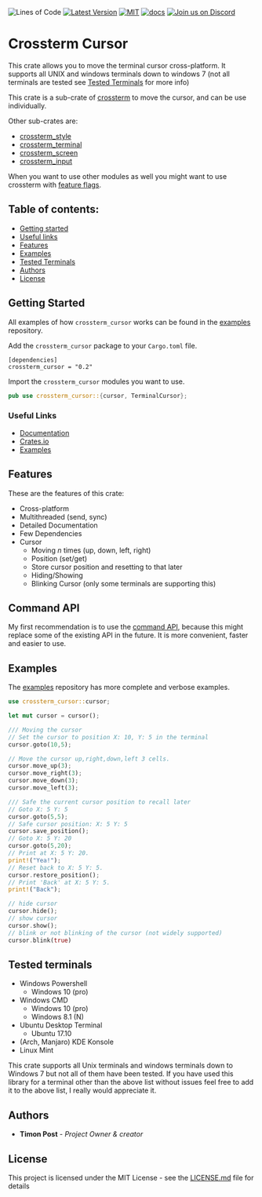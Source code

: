 ![Lines of Code][s7] [![Latest Version][s1]][l1] [![MIT][s2]][l2] [![docs][s3]][l3] [![Join us on Discord][s5]][l5]

# Crossterm Cursor

This crate allows you to move the terminal cursor cross-platform. 
It supports all UNIX and windows terminals down to windows 7 (not all terminals are tested
see [Tested Terminals](#tested-terminals) for more info)

This crate is a sub-crate of [crossterm](https://crates.io/crates/crossterm) to move the cursor, and can be
use individually.

Other sub-crates are:

- [crossterm_style](https://crates.io/crates/crossterm_style) 
- [crossterm_terminal](https://crates.io/crates/crossterm_terminal) 
- [crossterm_screen](https://crates.io/crates/crossterm_screen)
- [crossterm_input](https://crates.io/crates/crossterm_input)
 
When you want to use other modules as well you might want to use crossterm with
[feature flags](https://crossterm-rs.github.io/crossterm/docs/feature_flags.html).
 
## Table of contents:

- [Getting started](#getting-started)
- [Useful links](#useful-links)
- [Features](#features)
- [Examples](#examples)
- [Tested Terminals](#tested-terminals)
- [Authors](#authors)
- [License](#license)

## Getting Started

All examples of how `crossterm_cursor` works can be found in the [examples](https://github.com/crossterm-rs/examples)
repository.

Add the `crossterm_cursor` package to your `Cargo.toml` file.

```
[dependencies]
crossterm_cursor = "0.2"
```
Import the `crossterm_cursor` modules you want to use.

```rust  
pub use crossterm_cursor::{cursor, TerminalCursor};
```

### Useful Links

- [Documentation](https://docs.rs/crossterm_cursor/)
- [Crates.io](https://crates.io/crates/crossterm_cursor)
- [Examples](/examples)

## Features
These are the features of this crate:

- Cross-platform
- Multithreaded (send, sync)
- Detailed Documentation
- Few Dependencies
- Cursor
    - Moving _n_ times (up, down, left, right)
    - Position (set/get)
    - Store cursor position and resetting to that later
    - Hiding/Showing
    - Blinking Cursor (only some terminals are supporting this)
   
## Command API

My first recommendation is to use the [command API](https://crossterm-rs.github.io/crossterm/docs/command.html),
because this might replace some of the existing API in the future.  It is more convenient, faster and
easier to use.

## Examples 

The [examples](https://github.com/crossterm-rs/examples) repository has more complete and verbose examples.

```rust 
use crossterm_cursor::cursor;

let mut cursor = cursor();

/// Moving the cursor
// Set the cursor to position X: 10, Y: 5 in the terminal
cursor.goto(10,5);

// Move the cursor up,right,down,left 3 cells.
cursor.move_up(3);
cursor.move_right(3);
cursor.move_down(3);
cursor.move_left(3);

/// Safe the current cursor position to recall later
// Goto X: 5 Y: 5
cursor.goto(5,5);
// Safe cursor position: X: 5 Y: 5
cursor.save_position();
// Goto X: 5 Y: 20
cursor.goto(5,20);
// Print at X: 5 Y: 20.
print!("Yea!");
// Reset back to X: 5 Y: 5.
cursor.restore_position();
// Print 'Back' at X: 5 Y: 5.
print!("Back");

// hide cursor
cursor.hide();
// show cursor
cursor.show();
// blink or not blinking of the cursor (not widely supported)
cursor.blink(true)
```

## Tested terminals

- Windows Powershell
    - Windows 10 (pro)
- Windows CMD
    - Windows 10 (pro)
    - Windows 8.1 (N)
- Ubuntu Desktop Terminal
    - Ubuntu 17.10
- (Arch, Manjaro) KDE Konsole
- Linux Mint

This crate supports all Unix terminals and windows terminals down to Windows 7 but not all of them have been tested.
If you have used this library for a terminal other than the above list without issues feel free to add it to the above list, I really would appreciate it.

## Authors

* **Timon Post** - *Project Owner & creator*

## License

This project is licensed under the MIT License - see the [LICENSE.md](./LICENSE) file for details


[s1]: https://img.shields.io/crates/v/crossterm_cursor.svg
[l1]: https://crates.io/crates/crossterm_cursor

[s2]: https://img.shields.io/badge/license-MIT-blue.svg
[l2]: ./LICENSE

[s3]: https://docs.rs/crossterm_cursor/badge.svg
[l3]: https://docs.rs/crossterm_cursor/

[s5]: https://img.shields.io/discord/560857607196377088.svg?logo=discord
[l5]: https://discord.gg/K4nyTDB

[s7]: https://travis-ci.org/crossterm-rs/crossterm.svg?branch=master
